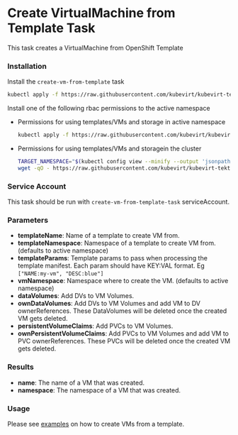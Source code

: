 # Create VirtualMachine from Template Task

This task creates a VirtualMachine from OpenShift Template

### Installation

Install the `create-vm-from-template` task

```bash
kubectl apply -f https://raw.githubusercontent.com/kubevirt/kubevirt-tekton-tasks/main/tasks/create-vm-from-template/manifests/create-vm-from-template.yaml
```

Install one of the following rbac permissions to the active namespace
- Permissions for using templates/VMs and storage in active namespace
  ```bash
  kubectl apply -f https://raw.githubusercontent.com/kubevirt/kubevirt-tekton-tasks/main/tasks/create-vm-from-template/manifests/create-vm-from-template-namespace-rbac.yaml
  ```
- Permissions for using templates/VMs and storagein the cluster
  ```bash
  TARGET_NAMESPACE="$(kubectl config view --minify --output 'jsonpath={..namespace}')"
  wget -qO - https://raw.githubusercontent.com/kubevirt/kubevirt-tekton-tasks/main/tasks/create-vm-from-template/manifests/create-vm-from-template-cluster-rbac.yaml | sed "s/TARGET_NAMESPACE/$TARGET_NAMESPACE/" | kubectl apply -f -
  ```

### Service Account

This task should be run with `create-vm-from-template-task` serviceAccount.

### Parameters

- **templateName**: Name of a template to create VM from.
- **templateNamespace**: Namespace of a template to create VM from. (defaults to active namespace)
- **templateParams**: Template params to pass when processing the template manifest. Each param should have KEY:VAL format. Eg `["NAME:my-vm", "DESC:blue"]`
- **vmNamespace**: Namespace where to create the VM. (defaults to active namespace)
- **dataVolumes**: Add DVs to VM Volumes.
- **ownDataVolumes**: Add DVs to VM Volumes and add VM to DV ownerReferences. These DataVolumes will be deleted once the created VM gets deleted.
- **persistentVolumeClaims**: Add PVCs to VM Volumes.
- **ownPersistentVolumeClaims**: Add PVCs to VM Volumes and add VM to PVC ownerReferences. These PVCs will be deleted once the created VM gets deleted.

### Results

- **name**: The name of a VM that was created.
- **namespace**: The namespace of a VM that was created.

### Usage

Please see [examples](examples) on how to create VMs from a template.
